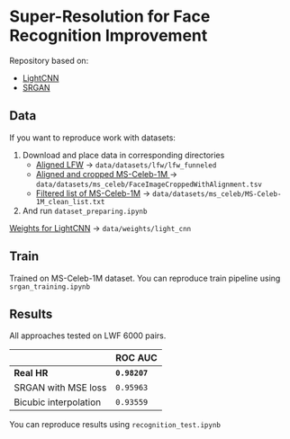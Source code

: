# Super-Resolution for Face Recognition Improvement


Repository based on:
* [LightCNN](https://github.com/AlfredXiangWu/LightCNN)
* [SRGAN](https://github.com/aitorzip/PyTorch-SRGAN)


## Data

If you want to reproduce work with datasets:
1) Download and place data in corresponding directories
    * [Aligned LFW](http://vis-www.cs.umass.edu/lfw/lfw-funneled.tgz) -> `data/datasets/lfw/lfw_funneled`
    * [Aligned and cropped MS-Celeb-1M ](https://msceleb.blob.core.windows.net/msceleb-v1/FaceImageCroppedWithAlignment.tsv) -> `data/datasets/ms_celeb/FaceImageCroppedWithAlignment.tsv`
    * [Filtered list of MS-Celeb-1M](https://pan.baidu.com/s/1gfxB0iB) -> `data/datasets/ms_celeb/MS-Celeb-1M_clean_list.txt`
2) And run `dataset_preparing.ipynb`

[Weights for LightCNN](https://drive.google.com/file/d/0ByNaVHFekDPRWk5XUFRvTTRIVmc/view) -> `data/weights/light_cnn`

## Train

Trained on MS-Celeb-1M dataset. You can reproduce train pipeline using `srgan_training.ipynb`


## Results

All approaches tested on LWF 6000 pairs.

||ROC AUC|
|---|---|
|**Real HR**|**`0.98207`**|
|SRGAN with MSE loss|`0.95963`|
|Bicubic interpolation|`0.93559`|

You can reproduce results using `recognition_test.ipynb`

